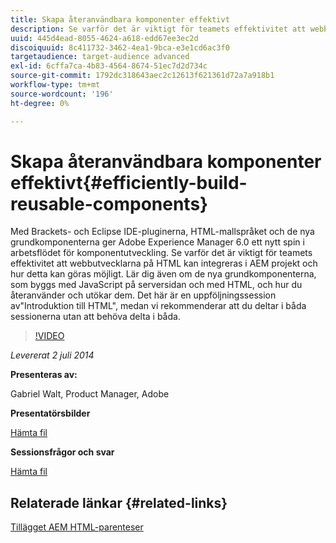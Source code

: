 ```yaml
---
title: Skapa återanvändbara komponenter effektivt
description: Se varför det är viktigt för teamets effektivitet att webbutvecklarna på HTML kan integreras i AEM projekt och hur detta kan göras möjligt. Lär dig även om de nya grundkomponenterna, som byggs med JavaScript på serversidan och med HTML, och hur du återanvänder och utökar dem.
uuid: 445d4ead-8055-4624-a618-edd67ee3ec2d
discoiquuid: 8c411732-3462-4ea1-9bca-e3e1cd6ac3f0
targetaudience: target-audience advanced
exl-id: 6cffa7ca-4b83-4564-8674-51ec7d2d734c
source-git-commit: 1792dc318643aec2c12613f621361d72a7a918b1
workflow-type: tm+mt
source-wordcount: '196'
ht-degree: 0%

---
```


# Skapa återanvändbara komponenter effektivt{#efficiently-build-reusable-components}

Med Brackets- och Eclipse IDE-pluginerna, HTML-mallspråket och de nya grundkomponenterna ger Adobe Experience Manager 6.0 ett nytt spin i arbetsflödet för komponentutveckling. Se varför det är viktigt för teamets effektivitet att webbutvecklarna på HTML kan integreras i AEM projekt och hur detta kan göras möjligt. Lär dig även om de nya grundkomponenterna, som byggs med JavaScript på serversidan och med HTML, och hur du återanvänder och utökar dem. Det här är en uppföljningssession av&quot;Introduktion till HTML&quot;, medan vi rekommenderar att du deltar i båda sessionerna utan att behöva delta i båda.

>[!VIDEO](https://video.tv.adobe.com/v/19503/?quality=9)

*Levererat 2 juli 2014*

**Presenteras av:**

Gabriel Walt, Product Manager, Adobe

**Presentatörsbilder**

[Hämta fil](assets/efficiently-build-reusable-components.pdf)

**Sessionsfrågor och svar**

[Hämta fil](assets/efficiently-build-reusable-components-q-a.pdf)

## Relaterade länkar {#related-links}

[Tillägget AEM HTML-parenteser](https://github.com/Adobe-Marketing-Cloud/aem-brackets-extension#AEM6#BeautifulMarkup)

<!--
[Get back to the Overview](https://helpx.adobe.com/experience-manager/kt/eseminars/gems/aem-index.html)
-->
